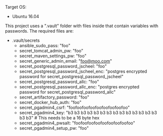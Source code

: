 Target OS:
- Ubuntu 16.04

This project uses a ".vault" folder with files inside that contain variables with passwords.  The required files are:

- .vault/secrets
  * ansible_sudo_pass: "foo"
  * secret_tomcat_admin_pw: "foo"
  * secret_maven_settings_pw: "foo"
  * secret_generic_admin_email: "foo@moo.com"
  * secret_postgresql_password_jscheel: "foo"
  * secret_postgresql_password_jscheel_enc: "postgres encrypted password for secret_postgresql_password_jscheel"
  * secret_postgresql_password_allc: "foo"
  * secret_postgresql_password_allc_enc: "postgres encrypted password for secret_postgresql_password_allc"
  * secret_artifactory_password: "foo"
  * secret_docker_hub_auth: "foo"
  * secret_pgadmin4_csrf: "foofoofoofoofoofoofoofoofoo"
  * secret_pgadmin4_key: "b3 b3 b3 b3 b3 b3 b3 b3 b3 b3 b3 b3 b3 b3 b3 b3" # This needs to be a 16 byte hex
  * secret_pgadmin4_pwsalt: "foofoofoofoofoofoofoofoofoo"
  * secret_pgadmin4_setup_pw: "foo"
